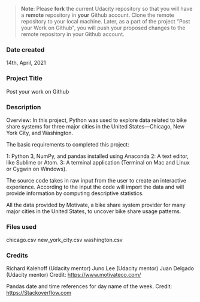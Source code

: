 >**Note**: Please **fork** the current Udacity repository so that you will have a **remote** repository in **your** Github account. Clone the remote repository to your local machine. Later, as a part of the project "Post your Work on Github", you will push your proposed changes to the remote repository in your Github account.

### Date created
 14th, April, 2021
### Project Title
Post your work on Github

### Description
Overview:
In this project, Python was used to explore data related to bike share systems for three major cities in the United States—Chicago, New York City, and Washington.

The basic requirements to completed this project:

1: Python 3, NumPy, and pandas installed using Anaconda
2: A text editor, like Sublime or Atom.
3: A terminal application (Terminal on Mac and Linux or Cygwin on Windows).

The source code takes in raw input from the user to create an interactive experience.
According to the input the code will import the data and will provide information by computing descriptive statistics.

All the data provided by Motivate, a bike share system provider for many major cities in the United States, to uncover bike share usage patterns.


### Files used
chicago.csv
new_york_city.csv
washington.csv

### Credits

Richard Kalehoff (Udacity mentor)
Juno Lee (Udacity mentor)
Juan Delgado (Udacity mentor)
Credit: https://www.motivateco.com/

Pandas date and time references for day name of the week.
Credit: https://Stackoverflow.com
